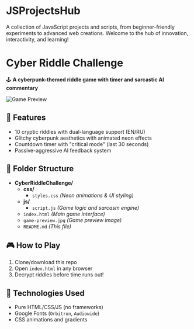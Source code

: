 # JSProjectsHub
A collection of JavaScript projects and scripts, from beginner-friendly experiments to advanced web creations. Welcome to the hub of innovation, interactivity, and learning!

# Cyber Riddle Challenge  

🕹️ **A cyberpunk-themed riddle game with timer and sarcastic AI commentary**  

![Game Preview](game-preview.jpg)

## 🚀 Features  
- 10 cryptic riddles with dual-language support (EN/RU)  
- Glitchy cyberpunk aesthetics with animated neon effects  
- Countdown timer with "critical mode" (last 30 seconds)  
- Passive-aggressive AI feedback system  

## 📁 Folder Structure  
- **CyberRiddleChallenge/**
  - **css/**
    - `styles.css` *(Neon animations & UI styling)*
  - **js/**
    - `script.js` *(Game logic and sarcasm engine)*
  - `index.html` *(Main game interface)*
  - `game-preview.jpg` *(Game preview image)*
  - `README.md` *(This file)*

## 🎮 How to Play  
1. Clone/download this repo  
2. Open `index.html` in any browser  
3. Decrypt riddles before time runs out!  

## 🔧 Technologies Used  
- Pure HTML/CSS/JS (no frameworks)  
- Google Fonts (`Orbitron`, `Audiowide`)  
- CSS animations and gradients  
